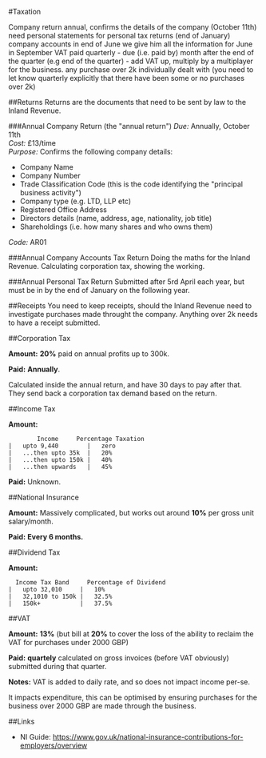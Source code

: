 #Taxation

Company return annual, confirms the details of the company (October 11th)
need personal statements for personal tax returns (end of January)
company accounts in end of June
we give him all the information for June in September
VAT paid quarterly - due (i.e. paid by) month after the end of the quarter (e.g end of the quarter) - add VAT up, multiply by a multiplayer for the business. any purchase over 2k individually dealt with (you need to let know quarterly explicitly that there have been some or no purchases over 2k)


##Returns 
Returns are the documents that need to be sent by law to the Inland Revenue.

###Annual Company Return (the "annual return")
*Due:* Annually, October 11th<br/>
*Cost:* £13/time<br/>
*Purpose:* Confirms the following company details:<br/>
 - Company Name
 - Company Number
 - Trade Classification Code (this is the code identifying the "principal business activity")
 - Company type (e.g. LTD, LLP etc)
 - Registered Office Address
 - Directors details (name, address, age, nationality, job title)
 - Shareholdings (i.e. how many shares and who owns them)

*Code:* AR01<br/>

###Annual Company Accounts Tax Return
Doing the maths for the Inland Revenue. Calculating corporation tax, showing the working.

###Annual Personal Tax Return
Submitted after 5rd April each year, but must be in by the end of January on the following year.

##Receipts
You need to keep receipts, should the Inland Revenue need to investigate purchases made throught the company. Anything over 2k needs to have a receipt submitted.


##Corporation Tax

**Amount:** **20%** paid on annual profits up to 300k.
 
 **Paid:** **Annually**.
 
Calculated inside the annual return, and have 30 days to pay after that. They send back a corporation tax demand based on the return.

##Income Tax

**Amount:**

            Income     Percentage Taxation
    |   upto 9,440        |   zero
    |   ...then upto 35k  |   20%
    |   ...then upto 150k |   40%
    |   ...then upwards   |   45%
    
 **Paid:** Unknown.

##National Insurance

**Amount:** Massively complicated, but works out around **10%** per gross unit salary/month.

**Paid:** **Every 6 months.**

##Dividend Tax

**Amount:**

      Income Tax Band     Percentage of Dividend
    |   upto 32,010     |   10%
    |   32,1010 to 150k |   32.5%
    |   150k+           |   37.5%

##VAT

**Amount:** **13%** (but bill at **20%** to cover the loss of the ability to reclaim the VAT for purchases under 2000 GBP)

**Paid:** **quartely** calculated on gross invoices (before VAT obviously) submitted during that quarter.

**Notes:** VAT is added to daily rate, and so does not impact income per-se.

It impacts expenditure, this can be optimised by ensuring purchases for the business over 2000 GBP are made through the business.

##Links

 - NI Guide: https://www.gov.uk/national-insurance-contributions-for-employers/overview
